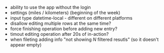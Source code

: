 * ability to use the app without the login
* settings (miles / kilometers) (beginning of the week)
* input type datetime-local - different on different platforms
* disallow editing multiple rows at the same time?
* force finishing operation before adding new entry?
* timout editing operation after 20s of in-action?
* when fileting adding info "not showing _N_ filtered resutls" (so it doesn't appear empty)
